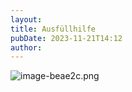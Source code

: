 ```yaml
---
layout: 
title: Ausfüllhilfe
pubDate: 2023-11-21T14:12
author: 
---
```


![image-beae2c.png](images/tutorials/image-beae2c.png)